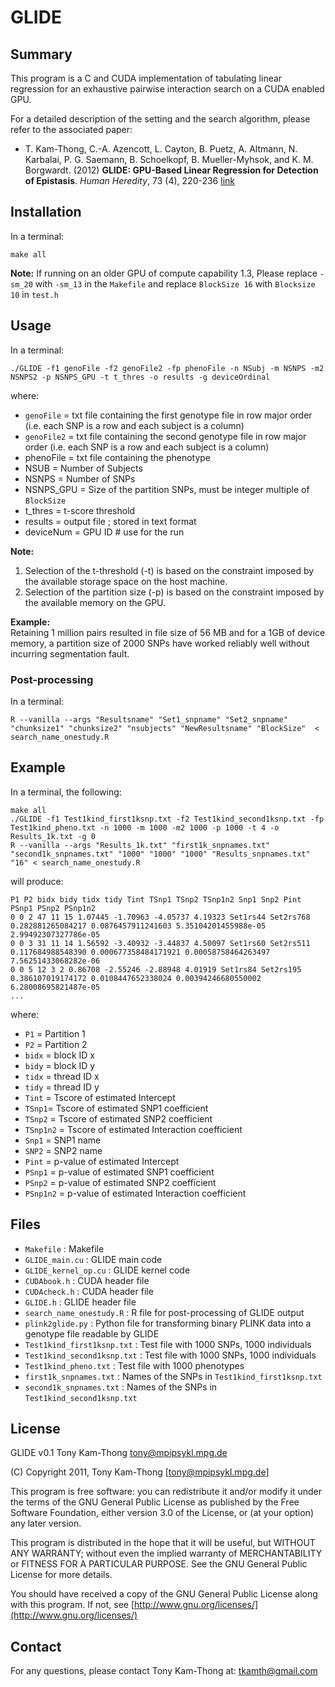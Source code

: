 # GLIDE 


## Summary

This program is a C and CUDA implementation of tabulating linear regression for an
exhaustive pairwise interaction search on a CUDA enabled GPU.  

For a detailed description of the setting and the search algorithm, please refer to the associated paper:  

* T. Kam-Thong, C.-A. Azencott, L. Cayton, B. Puetz, A. Altmann, N. Karbalai, P. G. Saemann, B. Schoelkopf, B. Mueller-Myhsok, and K. M. Borgwardt. (2012) **GLIDE: GPU-Based Linear Regression for Detection of Epistasis**. _Human Heredity_, 73 (4), 220-236 [link](http://www.karger.com/Article/FullText/341885)

[//]: # ([1] T. Kam-Thong, C.-A. Azencott, L. Cayton, B. Pütz, A. Altmann, P. G. Sämann, B. Schölkopf, B. Müller-Myhsok and K. M. Borgwardt 2012 **GLIDE: GPU-based linear regression for detection of epistasis** Human Heredity, 73, 220-236)



## Installation

In a terminal: 

```make all```

**Note:** If running on an older GPU of compute capability 1.3,
Please replace `-sm_20` with `-sm_13` in the `Makefile` and replace `BlockSize 16` with `Blocksize 10` in `test.h`



## Usage 

In a terminal:

```
./GLIDE -f1 genoFile -f2 genoFile2 -fp phenoFile -n NSubj -m NSNPS -m2 NSNPS2 -p NSNPS_GPU -t t_thres -o results -g deviceOrdinal
```

where:   
* `genoFile` = txt file containing the first genotype file in row major order (i.e. each SNP is a row and each subject is a column)  
* `genoFile2` = txt file containing the second genotype file in row major order (i.e. each SNP is a row and each subject is a column)  
* phenoFile = txt file containing the phenotype  
* NSUB = Number of Subjects  
* NSNPS = Number of SNPs  
* NSNPS_GPU = Size of the partition SNPs, must be integer multiple of `BlockSize`  
* t_thres = t-score threshold  
* results = output file ; stored in text format  
* deviceNum = GPU ID # use for the run  


**Note:**  
1. Selection of the t-threshold (-t) is based on the constraint imposed by the
available storage space on the host machine.   
2. Selection of the partition size (-p) is based on the constraint imposed by the
available memory on the GPU.  


**Example:**  
Retaining 1 million pairs resulted in file size of 56 MB and for a 1GB of device memory, a partition size of 2000 SNPs have worked reliably well without incurring segmentation fault.          


### Post-processing

In a terminal:

```
R --vanilla --args "Resultsname" "Set1_snpname" "Set2_snpname" "chunksize1" "chunksize2" "nsubjects" "NewResultsname" "BlockSize"  < search_name_onestudy.R
```

## Example

In a terminal, the following:

```
make all  
./GLIDE -f1 Test1kind_first1ksnp.txt -f2 Test1kind_second1ksnp.txt -fp Test1kind_pheno.txt -n 1000 -m 1000 -m2 1000 -p 1000 -t 4 -o Results_1k.txt -g 0  
R --vanilla --args "Results_1k.txt" "first1k_snpnames.txt" "second1k_snpnames.txt" "1000" "1000" "1000" "Results_snpnames.txt" "16" < search_name_onestudy.R
```

will produce:  

```
P1 P2 bidx bidy tidx tidy Tint TSnp1 TSnp2 TSnp1n2 Snp1 Snp2 Pint PSnp1 PSnp2 PSnp1n2
0 0 2 47 11 15 1.07445 -1.70963 -4.05737 4.19323 Set1rs44 Set2rs768 0.282881265084217 0.0876457911241603 5.35104201455988e-05 2.99492307327786e-05
0 0 3 31 11 14 1.56592 -3.40932 -3.44837 4.50097 Set1rs60 Set2rs511 0.117684988548390 0.000677358484171921 0.00058758464263497 7.56251433068282e-06
0 0 5 12 3 2 0.86708 -2.55246 -2.88948 4.01919 Set1rs84 Set2rs195 0.386107019174172 0.0108447652338024 0.00394246680550002 6.28008695821487e-05
...
```

where:  

* `P1` = Partition 1  
* `P2` = Partition 2  
* `bidx` = block ID x  
* `bidy` = block ID y  
* `tidx` = thread ID x  
* `tidy` = thread ID y  
* `Tint` = Tscore of estimated Intercept   
* `TSnp1`= Tscore of estimated SNP1 coefficient  
* `TSnp2` = Tscore of estimated SNP2 coefficient  
* `TSnp1n2` = Tscore of estimated Interaction coefficient  
* `Snp1` = SNP1 name  
* `SNP2` = SNP2 name  
* `Pint` = p-value of estimated Intercept   
* `PSnp1` = p-value of estimated SNP1 coefficient  
* `PSnp2` = p-value of estimated SNP2 coefficient  
* `PSnp1n2` = p-value of estimated Interaction coefficient  



## Files


* `Makefile` : Makefile    
* `GLIDE_main.cu` : GLIDE main code  
* `GLIDE_kernel_op.cu` : GLIDE kernel code  
* `CUDAbook.h` : CUDA header file  
* `CUDAcheck.h` : CUDA header file  
* `GLIDE.h` : GLIDE header file  
* `search_name_onestudy.R` : R file for post-processing of GLIDE output  
* `plink2glide.py` : Python file for transforming binary PLINK data into a genotype file readable by GLIDE    
* `Test1kind_first1ksnp.txt` : Test file with 1000 SNPs, 1000 individuals  
* `Test1kind_second1ksnp.txt` : Test file with 1000 SNPs, 1000 individuals  
* `Test1kind_pheno.txt` : Test file with 1000 phenotypes  
* `first1k_snpnames.txt` : Names of the SNPs in `Test1kind_first1ksnp.txt`  
* `second1k_snpnames.txt` : Names of the SNPs in `Test1kind_second1ksnp.txt`  

## License


GLIDE v0.1
Tony Kam-Thong
tony@mpipsykl.mpg.de

(C) Copyright 2011, Tony Kam-Thong [tony@mpipsykl.mpg.de]
 
This program is free software: you can redistribute it and/or modify 
it under the terms of the GNU General Public License as published by
the Free Software Foundation, either version 3.0 of the License, or
(at your option) any later version.

This program is distributed in the hope that it will be useful,
but WITHOUT ANY WARRANTY; without even the implied warranty of
MERCHANTABILITY or FITNESS FOR A PARTICULAR PURPOSE.  See the
GNU General Public License for more details.

You should have received a copy of the GNU General Public License
along with this program.  If not, see [http://www.gnu.org/licenses/](http://www.gnu.org/licenses/)


## Contact

For any questions, please contact Tony Kam-Thong at: tkamth@gmail.com

